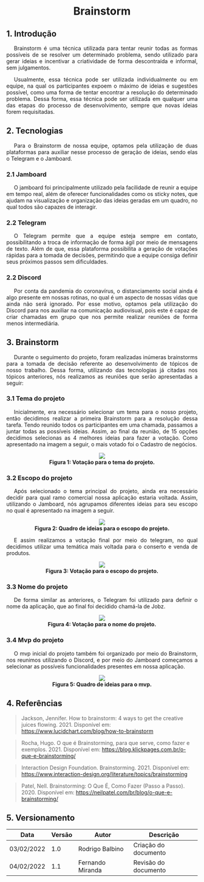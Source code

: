 # <center>Brainstorm

## 1. Introdução

<p style="text-indent: 20px; text-align: justify">  Brainstorm é uma técnica utilizada para tentar reunir todas as formas possíveis de se resolver um determinado problema, sendo utilizado para gerar ideias e incentivar a criatividade de forma descontraída e informal, sem julgamentos.</p>

<p style="text-indent: 20px; text-align: justify"> Usualmente, essa técnica pode ser utilizada individualmente ou em equipe, na qual os participantes expoem o máximo de ideias e sugestões possível, como uma forma de tentar encontrar a resolução do determinado problema. Dessa forma, essa técnica pode ser utilizada em qualquer uma das etapas do processo de desenvolvimento, sempre que novas ideias forem requisitadas.</p>

## 2. Tecnologias

 <p style="text-indent: 20px; text-align: justify"> Para o Brainstorm de nossa equipe, optamos pela utilização de duas plataformas para auxiliar nesse processo de geração de ideias, sendo elas o Telegram e o Jamboard.</p>

### 2.1 Jamboard

<p style="text-indent: 20px; text-align: justify"> O jamboard foi principalmente utilizado pela facilidade de reunir a equipe em tempo real, além de oferecer funcionalidades como os sticky notes, que ajudam na visualização e organização das ideias geradas em um quadro, no qual todos são capazes de interagir. </p>

<!-- <img src='assets/images/brainstorm/jamboard_logo.png' width=95px height=auto> -->

### 2.2 Telegram

<p style="text-indent: 20px; text-align: justify"> O Telegram permite que a equipe esteja sempre em contato, possibilitando a troca de informação de forma ágil por meio de mensagens de texto. Além de que, essa plataforma possibilita a geração de votações rápidas para a tomada de decisões, permitindo que a equipe consiga definir seus próximos passos sem dificuldades.</p>
<!--<img src='assets/images/brainstorm/telegram_logo.png' width=100px height=auto>-->

### 2.2 Discord

<p style="text-indent: 20px; text-align: justify"> Por conta da pandemia do coronavírus, o distanciamento social ainda é algo presente em nossas rotinas, no qual é um aspecto de nossas vidas que ainda não será ignorado. Por esse motivo, optamos pela utilização do Discord para nos auxiliar na comunicação audiovisual, pois este é capaz de criar chamadas em grupo que nos permite realizar reuniões de forma menos intermediária. </p>

## 3. Brainstorm

<p style= "text-indent: 20px; text-align:justify"> Durante o seguimento do projeto, foram realizadas inúmeras brainstorms para a tomada de decisão referente ao desenvolvimento de tópicos de nosso trabalho. Dessa forma, utilizando das tecnologias já citadas nos tópicos anteriores, nós realizamos as reuniões que serão apresentadas a seguir:  </p>

### 3.1 Tema do projeto

<p style= "text-indent: 20px; text-align:justify"> Inicialmente, era necessário selecionar um tema para o nosso projeto, então decidimos realizar a primeira Brainstorm para a resolução dessa tarefa. Tendo reunido todos os participantes em uma chamada, passamos a juntar todas as possíveis ideias. Assim, ao final da reunião, de 15 opções decidimos selecionas as 4 melhores ideias para fazer a votação. Como apresentado na imagem a seguir, o mais votado foi o Cadastro de negócios.  </p>

 <p align='center' >    
    <img src='assets/images/brainstorm/temaProjeto.png' width=auto height=auto >
    <legend>
        <b>Figura 1: Votação para o tema do projeto.</b>
    </legend>
  </p>

### 3.2 Escopo do projeto

<p style= "text-indent: 20px; text-align:justify"> Após selecionado o tema principal do projeto, ainda era necessário decidir para qual ramo comercial nossa aplicação estaria voltada. Assim, utilizando o Jamboard, nós agrupamos diferentes ideias para seu escopo no qual é apresentado na imagem a seguir.</p>

<p align='center' >
    <img src='assets/images/brainstorm/subTema.png' width=auto height=auto >
    <legend>
        <b>Figura 2: Quadro de ideias para o escopo do projeto.</b>
    </legend>
  </p>
 
 <p style= "text-indent: 20px; text-align:justify"> E assim realizamos a votação final por meio do telegram, no qual decidimos utilizar uma temática mais voltada para o conserto e venda de produtos.</p>
 
 <p align='center' >
    <img src='assets/images/brainstorm/votaEscopo.png' width=auto height=auto >
    <legend>
        <b>Figura 3: Votação para o escopo do projeto.</b>
    </legend>
  </p>

### 3.3 Nome do projeto

<p style= "text-indent: 20px; text-align:justify"> De forma similar as anteriores, o Telegram foi utilizado para definir o nome da aplicação, que ao final foi decidido chamá-la de Jobz.</p>
 
 <p align='center' >
    <img src='assets/images/brainstorm/nomeProjeto.png' width=auto height=auto>
    <legend>
        <b>Figura 4: Votação para o nome do projeto.</b>
    </legend>
  </p>

### 3.4 Mvp do projeto

<p style= "text-indent: 20px; text-align:justify"> O mvp inicial do projeto também foi organizado por meio do Brainstorm, nos reunimos utilizando o Discord, e por meio do Jamboard começamos a selecionar as possíveis funcionalidades presentes em nossa aplicação. </p>

 <p align='center' >
    <img src='assets/images/brainstorm/mvp.png' width=auto height=auto>
    <legend>
        <b>Figura 5: Quadro de ideias para o mvp.</b>
    </legend>
  </p>

## 4. Referências

> Jackson, Jennifer. How to brainstorm: 4 ways to get the creative juices flowing. 2021. Disponível em: https://www.lucidchart.com/blog/how-to-brainstorm

> Rocha, Hugo. O que é Brainstorming, para que serve, como fazer e exemplos. 2021. Disponível em: https://blog.klickpages.com.br/o-que-e-brainstorming/

> Interaction Design Foundation. Brainstorming. 2021. Disponível em: https://www.interaction-design.org/literature/topics/brainstorming

> Patel, Nell. Brainstorming: O Que É, Como Fazer (Passo a Passo). 2020. Disponível em: https://neilpatel.com/br/blog/o-que-e-brainstorming/

## 5. Versionamento

| Data       | Versão |    Autor         | Descrição            |
| :--------: | ------ | ---------------  | -------------------- |
| 03/02/2022 |  1.0   | Rodrigo Balbino  | Criação do documento |
| 04/02/2022 |  1.1   | Fernando Miranda | Revisão do documento |
